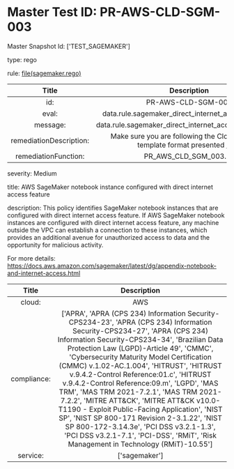 



# Master Test ID: PR-AWS-CLD-SGM-003


Master Snapshot Id: ['TEST_SAGEMAKER']

type: rego

rule: [file(sagemaker.rego)]  
  
  
  
  

|Title|Description|
| :---: | :---: |
|id: |PR-AWS-CLD-SGM-003|
|eval: |data.rule.sagemaker_direct_internet_access_enabled|
|message: |data.rule.sagemaker_direct_internet_access_enabled_err|
|remediationDescription: |Make sure you are following the Cloudformation template format presented <a href='https://docs.aws.amazon.com/AWSCloudFormation/latest/UserGuide/aws-resource-sagemaker-notebookinstance.html' target='_blank'>here</a>|
|remediationFunction: |PR_AWS_CLD_SGM_003.py|


severity: Medium

title: AWS SageMaker notebook instance configured with direct internet access feature

description: This policy identifies SageMaker notebook instances that are configured with direct internet access feature. If AWS SageMaker notebook instances are configured with direct internet access feature, any machine outside the VPC can establish a connection to these instances, which provides an additional avenue for unauthorized access to data and the opportunity for malicious activity.

For more details:
https://docs.aws.amazon.com/sagemaker/latest/dg/appendix-notebook-and-internet-access.html  
  
  

|Title|Description|
| :---: | :---: |
|cloud: |AWS|
|compliance: |['APRA', 'APRA (CPS 234) Information Security-CPS234-23', 'APRA (CPS 234) Information Security-CPS234-27', 'APRA (CPS 234) Information Security-CPS234-34', 'Brazilian Data Protection Law (LGPD)-Article 49', 'CMMC', 'Cybersecurity Maturity Model Certification (CMMC) v.1.02-AC.1.004', 'HITRUST', 'HITRUST v.9.4.2-Control Reference:01.c', 'HITRUST v.9.4.2-Control Reference:09.m', 'LGPD', 'MAS TRM', 'MAS TRM 2021-7.2.1', 'MAS TRM 2021-7.2.2', 'MITRE ATT&CK', 'MITRE ATT&CK v10.0-T1190 - Exploit Public-Facing Application', 'NIST SP', 'NIST SP 800-171 Revision 2-3.1.22', 'NIST SP 800-172-3.14.3e', 'PCI DSS v3.2.1-1.3', 'PCI DSS v3.2.1-7.1', 'PCI-DSS', 'RMiT', 'Risk Management in Technology (RMiT)-10.55']|
|service: |['sagemaker']|



[file(sagemaker.rego)]: https://github.com/prancer-io/prancer-compliance-test/tree/master/aws/cloud/sagemaker.rego
